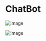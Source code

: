 # ChatBot

![image](https://github.com/user-attachments/assets/a477c9c3-113d-40f9-a6d6-6c1d09712bc7)

![image](https://github.com/user-attachments/assets/4899f8e4-88c1-48ca-be49-4dae8c37f0aa)
